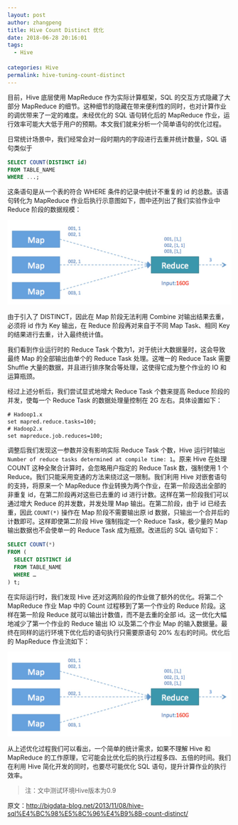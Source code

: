 ```yaml
---
layout: post
author: zhangpeng
title: Hive Count Distinct 优化
date: 2018-06-28 20:16:01
tags:
  - Hive

categories: Hive
permalink: hive-tuning-count-distinct
---
```


目前，Hive 底层使用 MapReduce 作为实际计算框架，SQL 的交互方式隐藏了大部分 MapReduce 的细节。这种细节的隐藏在带来便利性的同时，也对计算作业的调优带来了一定的难度。未经优化的 SQL 语句转化后的 MapReduce 作业，运行效率可能大大低于用户的预期。本文我们就来分析一个简单语句的优化过程。

日常统计场景中，我们经常会对一段时期内的字段进行去重并统计数量，SQL 语句类似于
```sql
SELECT COUNT(DISTINCT id)
FROM TABLE_NAME
WHERE ...;
```
这条语句是从一个表的符合 WHERE 条件的记录中统计不重复的 id 的总数。该语句转化为 MapReduce 作业后执行示意图如下，图中还列出了我们实验作业中 Reduce 阶段的数据规模：

![](https://github.com/sjf0115/ImageBucket/blob/main/Hive/hive-tuning-count-distinct-1.jpg?raw=true)

由于引入了 DISTINCT，因此在 Map 阶段无法利用 Combine 对输出结果去重，必须将 id 作为 Key 输出，在 Reduce 阶段再对来自于不同 Map Task、相同 Key 的结果进行去重，计入最终统计值。

我们看到作业运行时的 Reduce Task 个数为1，对于统计大数据量时，这会导致最终 Map 的全部输出由单个的 Reduce Task 处理。这唯一的 Reduce Task 需要 Shuffle 大量的数据，并且进行排序聚合等处理，这使得它成为整个作业的 IO 和运算瓶颈。

经过上述分析后，我们尝试显式地增大 Reduce Task 个数来提高 Reduce 阶段的并发，使每一个 Reduce Task 的数据处理量控制在 2G 左右。具体设置如下：
```
# Hadoop1.x
set mapred.reduce.tasks=100;
# Hadoop2.x
set mapreduce.job.reduces=100;
```
调整后我们发现这一参数并没有影响实际 Reduce Task 个数，Hive 运行时输出 `Number of reduce tasks determined at compile time: 1`。原来 Hive 在处理 COUNT 这种全聚合计算时，会忽略用户指定的 Reduce Task 数，强制使用 1 个 Reduce。我们只能采用变通的方法来绕过这一限制。我们利用 Hive 对嵌套语句的支持，将原来一个 MapReduce 作业转换为两个作业，在第一阶段选出全部的非重复 id，在第二阶段再对这些已去重的 id 进行计数。这样在第一阶段我们可以通过增大 Reduce 的并发数，并发处理 Map 输出。在第二阶段，由于 id 已经去重，因此 `COUNT(*)` 操作在 Map 阶段不需要输出原 id 数据，只输出一个合并后的计数即可。这样即使第二阶段 Hive 强制指定一个 Reduce Task，极少量的 Map 输出数据也不会使单一的 Reduce Task 成为瓶颈。改进后的 SQL 语句如下：
```sql
SELECT COUNT(*)
FROM (
  SELECT DISTINCT id
  FROM TABLE_NAME
  WHERE …
) t;
```
在实际运行时，我们发现 Hive 还对这两阶段的作业做了额外的优化。将第二个 MapReduce 作业 Map 中的 Count 过程移到了第一个作业的 Reduce 阶段。这样在第一阶段 Reduce 就可以输出计数值，而不是去重的全部 id。这一优化大幅地减少了第一个作业的 Reduce 输出 IO 以及第二个作业 Map 的输入数据量。最终在同样的运行环境下优化后的语句执行只需要原语句 20% 左右的时间。优化后的 MapReduce 作业流如下：

![](https://github.com/sjf0115/ImageBucket/blob/main/Hive/hive-tuning-count-distinct-1.jpg?raw=true)

从上述优化过程我们可以看出，一个简单的统计需求，如果不理解 Hive 和 MapReduce 的工作原理，它可能会比优化后的执行过程多四、五倍的时间。我们在利用 Hive 简化开发的同时，也要尽可能优化 SQL 语句，提升计算作业的执行效率。

> 注：文中测试环境Hive版本为0.9

原文：http://bigdata-blog.net/2013/11/08/hive-sql%E4%BC%98%E5%8C%96%E4%B9%8B-count-distinct/
